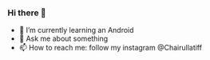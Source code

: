 ### Hi there 👋

<!--
**Chairullatif/Chairullatif** is a ✨ _special_ ✨ repository because its `README.md` (this file) appears on your GitHub profile.

Here are some ideas to get you started:

- 🤔 I’m looking for help with ...
- 👯 I’m looking to collaborate on 
- 🔭 I’m currently working on PT. Mencari Cinta Sejati
-->
- 🌱 I’m currently learning an Android
- 💬 Ask me about something
- 📫 How to reach me: follow my instagram @Chairullatiff
